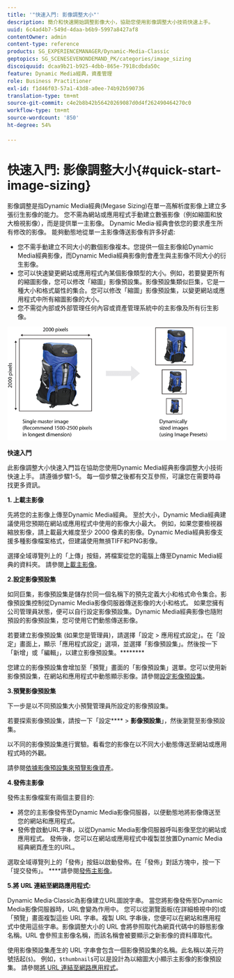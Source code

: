 ```yaml
---
title: '"快速入門: 影像調整大小"'
description: 簡介和快速開始調整影像大小，協助您使用影像調整大小技術快速上手。
uuid: 6c4ad4b7-549d-4daa-b6b9-5997a8427af8
contentOwner: admin
content-type: reference
products: SG_EXPERIENCEMANAGER/Dynamic-Media-Classic
geptopics: SG_SCENESEVENONDEMAND_PK/categories/image_sizing
discoiquuid: dcaa9b21-b925-4dbb-865e-7918cdbda50c
feature: Dynamic Media經典，資產管理
role: Business Practitioner
exl-id: f1d46f03-57a1-43d8-a0ee-74b92b590736
translation-type: tm+mt
source-git-commit: c4e2b8b42b56420269087d0d4f262490464270c0
workflow-type: tm+mt
source-wordcount: '850'
ht-degree: 54%

---
```


# 快速入門: 影像調整大小{#quick-start-image-sizing}

影像調整是指Dynamic Media經典(Megase Sizing)在單一高解析度影像上建立多張衍生影像的能力。 您不需為網站或應用程式手動建立數張影像（例如縮圖和放大檢視影像），而是提供單一主影像。 Dynamic Media·經典會依您的要求產生所有修改的影像。 能夠動態地從單一主影像傳送影像有許多好處:

* 您不需手動建立不同大小的數個影像複本。您提供一個主影像給Dynamic Media經典影像，而Dynamic Media經典影像則會產生與主影像不同大小的衍生影像。
* 您可以快速變更網站或應用程式內某個影像類型的大小。例如，若要變更所有的縮圖影像，您可以修改「縮圖」影像預設集。影像預設集類似巨集，它是一種大小和格式屬性的集合。您可以修改「縮圖」影像預設集，以變更網站或應用程式中所有縮圖影像的大小。
* 您不需從內部或外部管理任何內容或資產管理系統中的主影像及所有衍生影像。

![您可以建立不同大小的多個衍生影像，這些影像與相同的高解析度主檔案不同。](/help/assets/is_derivative_sizes_popup.png)

**快速入門**

此影像調整大小快速入門旨在協助您使用Dynamic Media經典影像調整大小技術快速上手。 請遵循步驟1-5。 每一個步驟之後都有交互參照，可讓您在需要時尋找更多資訊。

**1. 上載主影像**

先將您的主影像上傳至Dynamic Media經典。 至於大小，Dynamic Media經典建議使用您預期在網站或應用程式中使用的影像大小最大。 例如，如果您要檢視器縮放影像，請上載最大維度至少 2000 像素的影像。Dynamic Media經典影像支援多種影像檔案格式，但建議使用無損TIFF和PNG影像。

選擇全域導覽列上的「上傳」按鈕，將檔案從您的電腦上傳至Dynamic Media經典的資料夾。 請參閱[上載主影像](uploading-master-images.md#uploading_master_images)。

**2.設定影像預設集**

如同巨集，影像預設集是儲存於同一個名稱下的預先定義大小和格式命令集合。影像預設集控制從Dynamic Media影像伺服器傳送影像的大小和格式。 如果您擁有公司管理員狀態，便可以自行設定影像預設集。Dynamic Media經典影像也隨附預設的影像預設集，您可使用它們動態傳送影像。

若要建立影像預設集 (如果您是管理員)，請選擇「設定 > 應用程式設定」。在「設定」畫面上，顯示「應用程式設定」選項，並選擇「影像預設集」。然後按一下「新增」或「編輯」，以建立影像預設集。********

您建立的影像預設集會增加至「預覽」畫面的「影像預設集」選單。您可以使用新影像預設集，在網站和應用程式中動態顯示影像。請參閱[設定影像預設集](setting-image-presets.md#setting_up_image_presets)。

**3.預覽影像預設集**

下一步是以不同預設集大小預覽管理員所設定的影像預設集。

若要探索影像預設集，請按一下「設定&#x200B;**** > **影像預設集**」，然後瀏覽至影像預設集。

以不同的影像預設集進行實驗。看看您的影像在以不同大小動態傳送至網站或應用程式時的外觀。

請參閱[依據影像預設集來預覽影像資產](previewing-asset.md#previewing_an_image_asset_based_on_its_image_preset)。

**4.發佈主影像**

發佈主影像檔案有兩個主要目的:

* 將您的主影像發佈至Dynamic Media影像伺服器，以便動態地將影像傳送至您的網站和應用程式。
* 發佈會啟動URL字串，以從Dynamic Media影像伺服器呼叫影像至您的網站或應用程式。 發佈後，您可以在網站或應用程式中複製並放置Dynamic Media經典網頁產生的URL。

選取全域導覽列上的「發佈」按鈕以啟動發佈。在「發佈」對話方塊中，按一下「提交發佈」。 ****&#x200B;請參閱[發佈主影像](publishing-master-images.md#publishing_master_images)。

**5.將 URL 連結至網路應用程式:**

Dynamic Media·Classic為影像建立URL圖說字串。 當您將影像發佈至Dynamic Media影像伺服器時，URL會變為作用中。 您可以從瀏覽面板(在詳細檢視中的)或「預覽」畫面複製這些 URL 字串。複製 URL 字串後，您便可以在網站和應用程式中使用這些字串。影像調整大小的 URL 會將參照取代為網頁代碼中的靜態影像名稱。URL 會參照主影像名稱，而該名稱會被要顯示之新影像的資料庫取代。

使用影像預設集產生的 URL 字串會包含一個影像預設集的名稱。此名稱以美元符號括起(`$`)。 例如，`$thumbnail$`可以是設計為以縮圖大小顯示主影像的影像預設集。 請參閱[將 URL 連結至網路應用程式](linking-urls-web-application.md#linking_urls_to_your_web_application)。
